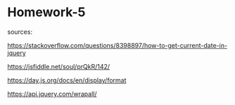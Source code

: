 # Homework-5

sources:

https://stackoverflow.com/questions/8398897/how-to-get-current-date-in-jquery

https://jsfiddle.net/soul/prQkR/142/

https://day.js.org/docs/en/display/format

https://api.jquery.com/wrapall/
